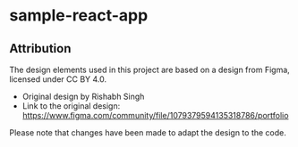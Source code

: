 # sample-react-app

## Attribution

The design elements used in this project are based on a design from Figma, licensed under CC BY 4.0.

- Original design by Rishabh Singh
- Link to the original design: https://www.figma.com/community/file/1079379594135318786/portfolio

Please note that changes have been made to adapt the design to the code.
